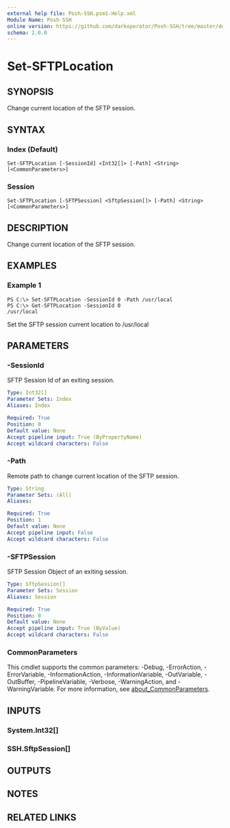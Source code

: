```yaml
---
external help file: Posh-SSH.psm1-Help.xml
Module Name: Posh-SSH
online version: https://github.com/darkoperator/Posh-SSH/tree/master/docs
schema: 2.0.0
---
```


# Set-SFTPLocation

## SYNOPSIS
Change current location of the SFTP session.

## SYNTAX

### Index (Default)
```
Set-SFTPLocation [-SessionId] <Int32[]> [-Path] <String> [<CommonParameters>]
```

### Session
```
Set-SFTPLocation [-SFTPSession] <SftpSession[]> [-Path] <String> [<CommonParameters>]
```

## DESCRIPTION
Change current location of the SFTP session.

## EXAMPLES

### Example 1
```
PS C:\> Set-SFTPLocation -SessionId 0 -Path /usr/local
PS C:\> Get-SFTPLocation -SessionId 0
/usr/local
```

Set the SFTP session current location to /usr/local

## PARAMETERS

### -SessionId
SFTP Session Id of an exiting session.

```yaml
Type: Int32[]
Parameter Sets: Index
Aliases: Index

Required: True
Position: 0
Default value: None
Accept pipeline input: True (ByPropertyName)
Accept wildcard characters: False
```

### -Path
Remote path to change current location of the SFTP session.

```yaml
Type: String
Parameter Sets: (All)
Aliases:

Required: True
Position: 1
Default value: None
Accept pipeline input: False
Accept wildcard characters: False
```

### -SFTPSession
SFTP Session Object of an exiting session.

```yaml
Type: SftpSession[]
Parameter Sets: Session
Aliases: Session

Required: True
Position: 0
Default value: None
Accept pipeline input: True (ByValue)
Accept wildcard characters: False
```

### CommonParameters
This cmdlet supports the common parameters: -Debug, -ErrorAction, -ErrorVariable, -InformationAction, -InformationVariable, -OutVariable, -OutBuffer, -PipelineVariable, -Verbose, -WarningAction, and -WarningVariable. For more information, see [about_CommonParameters](http://go.microsoft.com/fwlink/?LinkID=113216).

## INPUTS

### System.Int32[]
### SSH.SftpSession[]
## OUTPUTS

## NOTES

## RELATED LINKS
